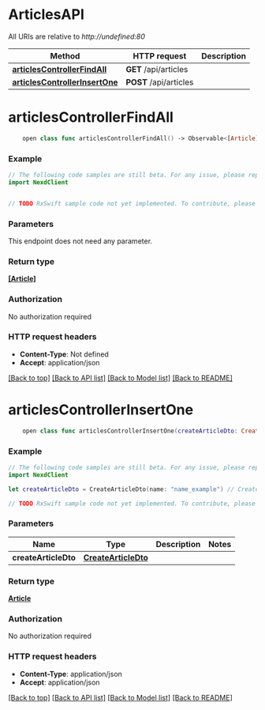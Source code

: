 # ArticlesAPI

All URIs are relative to *http://undefined:80*

Method | HTTP request | Description
------------- | ------------- | -------------
[**articlesControllerFindAll**](ArticlesAPI.md#articlescontrollerfindall) | **GET** /api/articles | 
[**articlesControllerInsertOne**](ArticlesAPI.md#articlescontrollerinsertone) | **POST** /api/articles | 


# **articlesControllerFindAll**
```swift
    open class func articlesControllerFindAll() -> Observable<[Article]>
```



### Example 
```swift
// The following code samples are still beta. For any issue, please report via http://github.com/OpenAPITools/openapi-generator/issues/new
import NexdClient


// TODO RxSwift sample code not yet implemented. To contribute, please open a ticket via http://github.com/OpenAPITools/openapi-generator/issues/new
```

### Parameters
This endpoint does not need any parameter.

### Return type

[**[Article]**](Article.md)

### Authorization

No authorization required

### HTTP request headers

 - **Content-Type**: Not defined
 - **Accept**: application/json

[[Back to top]](#) [[Back to API list]](../README.md#documentation-for-api-endpoints) [[Back to Model list]](../README.md#documentation-for-models) [[Back to README]](../README.md)

# **articlesControllerInsertOne**
```swift
    open class func articlesControllerInsertOne(createArticleDto: CreateArticleDto) -> Observable<Article>
```



### Example 
```swift
// The following code samples are still beta. For any issue, please report via http://github.com/OpenAPITools/openapi-generator/issues/new
import NexdClient

let createArticleDto = CreateArticleDto(name: "name_example") // CreateArticleDto | 

// TODO RxSwift sample code not yet implemented. To contribute, please open a ticket via http://github.com/OpenAPITools/openapi-generator/issues/new
```

### Parameters

Name | Type | Description  | Notes
------------- | ------------- | ------------- | -------------
 **createArticleDto** | [**CreateArticleDto**](CreateArticleDto.md) |  | 

### Return type

[**Article**](Article.md)

### Authorization

No authorization required

### HTTP request headers

 - **Content-Type**: application/json
 - **Accept**: application/json

[[Back to top]](#) [[Back to API list]](../README.md#documentation-for-api-endpoints) [[Back to Model list]](../README.md#documentation-for-models) [[Back to README]](../README.md)


